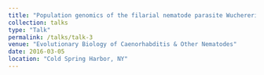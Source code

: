```yaml
---
title: "Population genomics of the filarial nematode parasite Wuchereria bancrofti from mosquitoes"
collection: talks
type: "Talk"
permalink: /talks/talk-3
venue: "Evolutionary Biology of Caenorhabditis & Other Nematodes"
date: 2016-03-05
location: "Cold Spring Harbor, NY"
---
```

